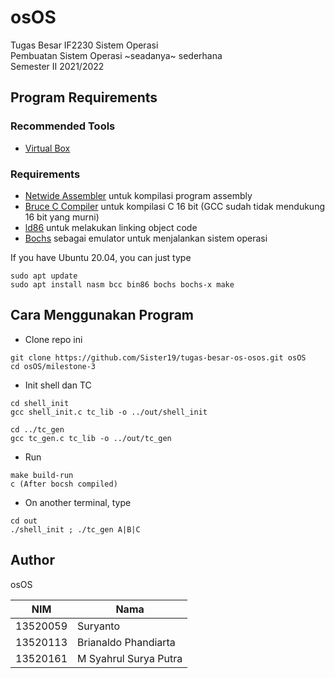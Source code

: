 # osOS
Tugas Besar IF2230 Sistem Operasi <br>
Pembuatan Sistem Operasi ~seadanya~ sederhana <br>
Semester II 2021/2022

## Program Requirements

### Recommended Tools
- [Virtual Box](https://www.virtualbox.org/wiki/Downloads)

### Requirements
- [Netwide Assembler](https://www.nasm.us/) untuk kompilasi program assembly
- [Bruce C Compiler](https://linux.die.net/man/1/bcc) untuk kompilasi C 16 bit (GCC sudah tidak mendukung 16 bit yang murni)
- [ld86](https://linux.die.net/man/1/ld86) untuk melakukan linking object code
- [Bochs](http://bochs.sourceforge.net/) sebagai emulator untuk menjalankan sistem operasi

If you have Ubuntu 20.04, you can just type
```
sudo apt update
sudo apt install nasm bcc bin86 bochs bochs-x make
```

## Cara Menggunakan Program
- Clone repo ini
```
git clone https://github.com/Sister19/tugas-besar-os-osos.git osOS
cd osOS/milestone-3
```
- Init shell dan TC
```
cd shell_init
gcc shell_init.c tc_lib -o ../out/shell_init

cd ../tc_gen
gcc tc_gen.c tc_lib -o ../out/tc_gen
```
- Run
```
make build-run
c (After bocsh compiled)
```
- On another terminal, type
```
cd out
./shell_init ; ./tc_gen A|B|C
```

## Author
osOS

| NIM      | Nama                       |
|----------|----------------------------|
| 13520059 | Suryanto                   | 
| 13520113 | Brianaldo Phandiarta       | 
| 13520161 | M Syahrul Surya Putra      |